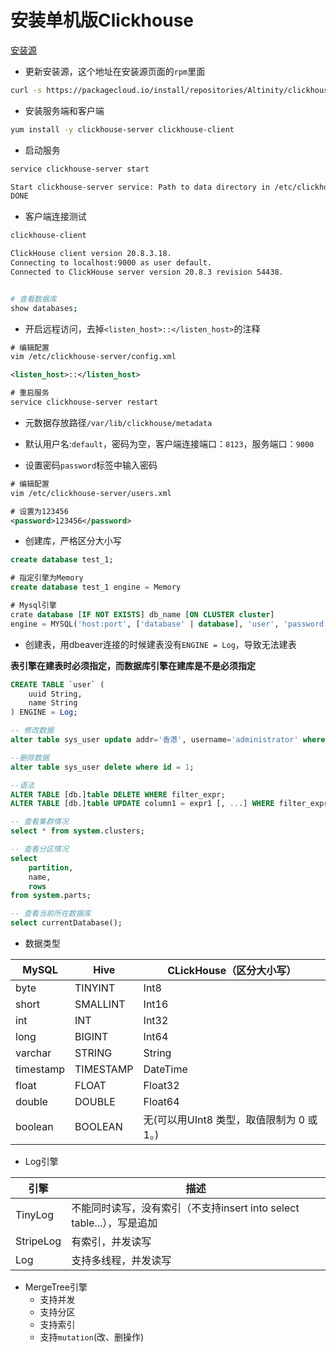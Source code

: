 # 安装单机版Clickhouse

[安装源](https://packagecloud.io/Altinity/clickhouse)

* 更新安装源，这个地址在安装源页面的`rpm`里面

```bash
curl -s https://packagecloud.io/install/repositories/Altinity/clickhouse/script.rpm.sh | sudo bash
```

* 安装服务端和客户端

```bash
yum install -y clickhouse-server clickhouse-client
```

* 启动服务

```bash
service clickhouse-server start

Start clickhouse-server service: Path to data directory in /etc/clickhouse-server/config.xml: /var/lib/clickhouse/
DONE
```

* 客户端连接测试

```bash
clickhouse-client

ClickHouse client version 20.8.3.18.
Connecting to localhost:9000 as user default.
Connected to ClickHouse server version 20.8.3 revision 54438.


# 查看数据库
show databases;
```

* 开启远程访问，去掉`<listen_host>::</listen_host>`的注释

```xml
# 编辑配置
vim /etc/clickhouse-server/config.xml

<listen_host>::</listen_host>

# 重启服务
service clickhouse-server restart
```

* 元数据存放路径`/var/lib/clickhouse/metadata`
* 默认用户名:`default`，密码为空，客户端连接端口：`8123`，服务端口：`9000`

* 设置密码`password`标签中输入密码

```xml
# 编辑配置
vim /etc/clickhouse-server/users.xml

# 设置为123456
<password>123456</password>
```

* 创建库，严格区分大小写

```sql
create database test_1;

# 指定引擎为Memory
create database test_1 engine = Memory

# Mysql引擎
crate database [IF NOT EXISTS] db_name [ON CLUSTER cluster] 
engine = MYSQL('host:port', ['database' | database], 'user', 'password')
```

* 创建表，用dbeaver连接的时候建表没有`ENGINE = Log`，导致无法建表

**表引擎在建表时必须指定，而数据库引擎在建库是不是必须指定**

```sql
CREATE TABLE `user` (
	uuid String,
	name String
) ENGINE = Log;

-- 修改数据
alter table sys_user update addr='香港', username='administrator' where id=1

--删除数据
alter table sys_user delete where id = 1;

--语法
ALTER TABLE [db.]table DELETE WHERE filter_expr;
ALTER TABLE [db.]table UPDATE column1 = expr1 [, ...] WHERE filter_expr;
```



```sql
-- 查看集群情况
select * from system.clusters;

-- 查看分区情况
select 
    partition,
    name,
    rows
from system.parts;

-- 查看当前所在数据库
select currentDatabase();
```



* 数据类型


| MySQL     | Hive      | CLickHouse（区分大小写）                  |
| --------- | --------- | ----------------------------------------- |
| byte      | TINYINT   | Int8                                      |
| short     | SMALLINT  | Int16                                     |
| int       | INT       | Int32                                     |
| long      | BIGINT    | Int64                                     |
| varchar   | STRING    | String                                    |
| timestamp | TIMESTAMP | DateTime                                  |
| float     | FLOAT     | Float32                                   |
| double    | DOUBLE    | Float64                                   |
| boolean   | BOOLEAN   | 无(可以用UInt8 类型，取值限制为 0 或 1。) |

* Log引擎

| 引擎      | 描述                                                         |
| --------- | ------------------------------------------------------------ |
| TinyLog   | 不能同时读写，没有索引（不支持insert into select table...），写是追加 |
| StripeLog | 有索引，并发读写                                             |
| Log       | 支持多线程，并发读写                                         |

* MergeTree引擎
  * 支持并发
  * 支持分区
  * 支持索引
  * 支持`mutation`(改、删操作)